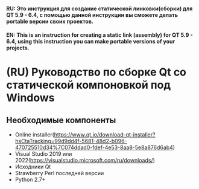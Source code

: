 #### RU: Это инструкция для создание статической линковки(сборки) для QT 5.9 - 6.4, с помощью данной инструкции вы сможете делать portable версии своих проектов.

#### EN: This is an instruction for creating a static link (assembly) for QT 5.9 - 6.4, using this instruction you can make portable versions of your projects.

# (RU) Руководство по сборке Qt со статической компоновкой под Windows

## Необходимые компоненты

- Online installer(https://www.qt.io/download-qt-installer?hsCtaTracking=99d9dd4f-5681-48d2-b096-470725510d34%7C074ddad0-fdef-4e53-8aa8-5e8a876d6ab4)
- Visual Studio 2019 или 2022(https://visualstudio.microsoft.com/ru/downloads/)
- Исходники Qt
- Strawberry Perl последней версии
- Python 2.7+
